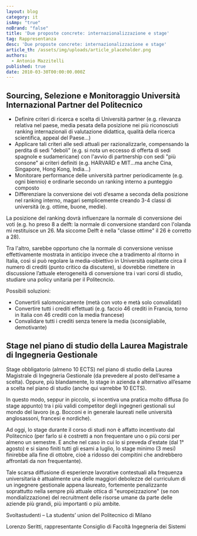 ```yaml
---
layout: blog
category: it
isAmp: "true"
noBrand: "false"
title: 'Due proposte concrete: internazionalizzazione e stage'
tag: Rappresentanza
desc: 'Due proposte concrete: internazionalizzazione e stage'
article_th: /assets/img/uploads/article_placeholder.png
authors:
  - Antonio Mazzitelli
published: true
date: 2010-03-30T00:00:00.000Z
---
```


Sourcing, Selezione e Monitoraggio Università Internazional Partner del Politecnico
-----------------------------------------------------------------------------------

*   Definire criteri di ricerca e scelta di Università partner (e.g. rilevanza relativa nel paese, media pesata della posizione nei più riconosciuti ranking internazionali di valutazione didattica, qualità della ricerca scientifica, appeal del Paese…)
*   Applicare tali criteri alle sedi attuali per razionalizzarle, compensando la perdita di sedi "deboli" (e.g. si nota un eccesso di offerta di sedi spagnole e sudamericane) con l'avvio di partnership con sedi "più consone" ai criteri definiti (e.g. HARVARD e MIT...ma anche Cina, Singapore, Hong Kong, India…)
*   Monitorare performance delle università partner periodicamente (e.g. ogni biennio) e ordinarle secondo un ranking interno a punteggio composto
*   Differenziare la conversione dei voti d’esame a seconda della posizione nel ranking interno, magari semplicemente creando 3-4 classi di università (e.g. ottime, buone, medie).

La posizione del ranking dovrà influenzare la normale di conversione dei voti (e.g. ho preso 8 a delft: la normale di conversione standard con l'olanda mi restituisce un 26. Ma siccome Delft è nella "classe ottime" il 26 è corretto a 28).

Tra l'altro, sarebbe opportuno che la normale di conversione venisse effettivamente mostrata in anticipo invece che a tradimento al ritorno in Italia, così si può regolare la media-obiettivo in Università ospitante circa il numero di crediti (punto critico da discutere), si dovrebbe rimettere in discussione l’attuale eterogeneità di conversione tra i vari corsi di studio, studiare una policy unitaria per il Politecncio.

Possibili soluzioni:

*   Convertirli salomonicamente (metà con voto e metà solo convalidati)
*   Convertire tutti i crediti effettuati (e.g. faccio 46 crediti in Francia, torno in Italia con 46 crediti con la media francese)
*   Convalidare tutti i crediti senza tenere la media (sconsigliabile, demotivante)

Stage nel piano di studio della Laurea Magistrale di Ingegneria Gestionale
--------------------------------------------------------------------------

Stage obbligatorio (almeno 10 ECTS) nel piano di studio della Laurea Magistrale di Ingegneria Gestionale (da prevedere al posto dell’esame a scelta). Oppure, più blandamente, lo stage in azienda è alternativo all’esame a scelta nel piano di studio (anche qui varrebbe 10 ECTS).

In questo modo, seppur in piccolo, si incentiva una pratica molto diffusa (lo stage appunto) tra i più validi competitor degli ingegneri gestionali sul mondo del lavoro (e.g. Bocconi e in generale laureati nelle università anglosassoni, francesi e nordiche).

Ad oggi, lo stage durante il corso di studi non è affatto incentivato dal Politecnico (per farlo si è costretti a non frequentare uno o più corsi per almeno un semestre. E anche nel caso in cui lo si preveda d'estate (dal 1° agosto) e si siano finiti tutti gli esami a luglio, lo stage minimo (3 mesi) finirebbe alla fine di ottobre, cioè a ridosso dei compitini che andrebbero affrontati da non frequentante).

Tale scarsa diffusione di esperienze lavorative contestuali alla frequenza universitaria è attualmente una delle maggiori debolezze del curriculum di un ingegnere gestionale appena laureato, fortemente penalizzante soprattutto nella sempre più attuale ottica di "europeizzazione" (se non mondializzazione) del recruitment delle risorse umane da parte delle aziende più grandi, più importanti o più ambite.

Svoltastudenti – La students’ union del Politecnico di Milano

Lorenzo Seritti, rappresentante Consiglio di Facoltà Ingegneria dei Sistemi

